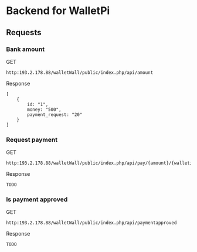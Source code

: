 # Backend for WalletPi

## Requests

### Bank amount
GET

    http:193.2.178.88/walletWall/public/index.php/api/amount  
Response

    [
        {
            id: "1",
            money: "500",
            payment_request: "20"
        }
    ]
  
### Request payment
GET
    
    http:193.2.178.88/walletWall/public/index.php/api/pay/{amount}/{walletid}
    
Response

    TODO      
    
### Is payment approved
GET

    http:193.2.178.88/walletWall/public/index.php/api/paymentapproved
     
Response

    TODO
    
        